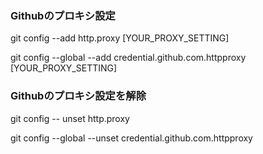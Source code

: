 

### Githubのプロキシ設定

git config --add http.proxy [YOUR_PROXY_SETTING]

git config --global --add credential.github.com.httpproxy [YOUR_PROXY_SETTING]



### Githubのプロキシ設定を解除

git config -- unset http.proxy

git config --global --unset credential.github.com.httpproxy


